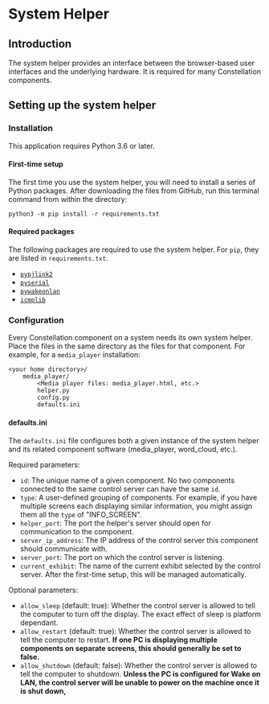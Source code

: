 # System Helper

## Introduction

The system helper provides an interface between the browser-based user interfaces and the underlying hardware. It is required for many Constellation components.

## Setting up the system helper

### Installation

This application requires Python 3.6 or later.

#### First-time setup

The first time you use the system helper, you will need to install a series of Python packages. After downloading the files from GitHub, run this terminal command from within the directory:

```
python3 -m pip install -r requirements.txt
```

#### Required packages

The following packages are required to use the system helper. For `pip`, they are listed in `requirements.txt`.

* [`pypjlink2`](https://github.com/benoitlouy/pypjlink)
* [`pyserial`](https://github.com/pyserial/pyserial)
* [`pywakeonlan`](https://github.com/remcohaszing/pywakeonlan)
* [`icmplib`](https://github.com/ValentinBELYN/icmplib)

### Configuration
Every Constellation component on a system needs its own system helper. Place the files in the same directory as the files for that component. For example, for a `media_player` installation:

```
<your home directory>/
    media_player/
        <Media player files: media_player.html, etc.>
        helper.py
        config.py
        defaults.ini
```

#### defaults.ini

The `defaults.ini` file configures both a given instance of the system helper and its related component software (media_player, word_cloud, etc.).

Required parameters:

* `id`: The unique name of a given component. No two components connected to the same control server can have the same `id`.
* `type`: A user-defined grouping of components. For example, if you have multiple screens each displaying similar information, you might assign them all the `type` of "INFO_SCREEN".
* `helper_port`: The port the helper's server should open for communication to the component.
* `server_ip_address`: The IP address of the control server this component should communicate with.
* `server_port`: The port on which the control server is listening.
* `current_exhibit`: The name of the current exhibit selected by the control server. After the first-time setup, this will be managed automatically.

Optional parameters:

* `allow_sleep` (default: true): Whether the control server is allowed to tell the computer to turn off the display. The exact effect of sleep is platform dependant.
* `allow_restart` (default: true): Whether the control server is allowed to tell the computer to restart. **If one PC is displaying multiple components on separate screens, this should generally be set to false.**
* `allow_shutdown` (default: false): Whether the control server is allowed to tell the computer to shutdown. **Unless the PC is configured for Wake on LAN, the control server will be unable to power on the machine once it is shut down,**
